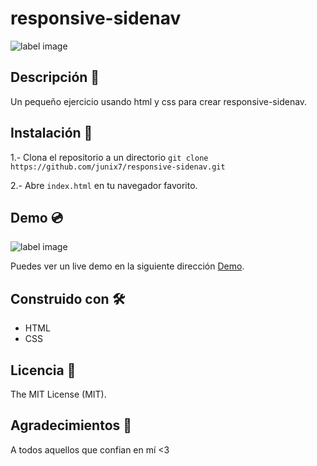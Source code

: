 # responsive-sidenav


![label image](https://img.shields.io/badge/status-in%20progress-yellow)

## Descripción 📝️
 Un pequeño ejercicio usando html y css para crear responsive-sidenav. 


## Instalación 🔧️

1.- Clona el repositorio a un directorio
```git clone https://github.com/junix7/responsive-sidenav.git ```

2.- Abre ```index.html``` en tu navegador favorito.

## Demo 💿️
![label image](https://github.com/junix7/responsive-sidenav/blob/master/images/preview.png)

Puedes ver un live demo en la siguiente dirección [Demo](https://junix7.github.io/responsive-sidenav/).

## Construido con 🛠️
- HTML
- CSS


## Licencia 📃️

The MIT License (MIT).

## Agradecimientos 🎁️

A todos aquellos que confian en mí <3
